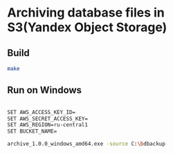 # Archiving database files in S3(Yandex Object Storage)

## Build
```bash
make
```

## Run on Windows
```bash

SET AWS_ACCESS_KEY_ID=
SET AWS_SECRET_ACCESS_KEY=
SET AWS_REGION=ru-central1
SET BUCKET_NAME=

archive_1.0.0_windows_amd64.exe -source C:\bdbackup
```
